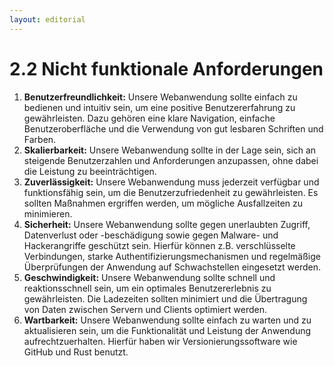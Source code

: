 ```yaml
---
layout: editorial
---
```


# 2.2 Nicht funktionale Anforderungen

1. **Benutzerfreundlichkeit:** Unsere Webanwendung sollte einfach zu bedienen und intuitiv sein, um eine positive Benutzererfahrung zu gewährleisten. Dazu gehören eine klare Navigation, einfache Benutzeroberfläche und die Verwendung von gut lesbaren Schriften und Farben.
2. **Skalierbarkeit:** Unsere Webanwendung sollte in der Lage sein, sich an steigende Benutzerzahlen und Anforderungen anzupassen, ohne dabei die Leistung zu beeinträchtigen.&#x20;
3. **Zuverlässigkeit:** Unsere Webanwendung muss jederzeit verfügbar und funktionsfähig sein, um die Benutzerzufriedenheit zu gewährleisten. Es sollten Maßnahmen ergriffen werden, um mögliche Ausfallzeiten zu minimieren.
4. **Sicherheit:** Unsere Webanwendung sollte gegen unerlaubten Zugriff, Datenverlust oder -beschädigung sowie gegen Malware- und Hackerangriffe geschützt sein. Hierfür können z.B. verschlüsselte Verbindungen, starke Authentifizierungsmechanismen und regelmäßige Überprüfungen der Anwendung auf Schwachstellen eingesetzt werden.
5. **Geschwindigkeit:** Unsere Webanwendung sollte schnell und reaktionsschnell sein, um ein optimales Benutzererlebnis zu gewährleisten. Die Ladezeiten sollten minimiert und die Übertragung von Daten zwischen Servern und Clients optimiert werden.
6. **Wartbarkeit:** Unsere Webanwendung sollte einfach zu warten und zu aktualisieren sein, um die Funktionalität und Leistung der Anwendung aufrechtzuerhalten. Hierfür haben wir Versionierungssoftware wie GitHub und Rust benutzt.
